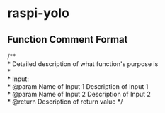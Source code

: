 # raspi-yolo

## Function Comment Format
/**  
 \* Detailed description of what function's purpose is  
 \*  
 \* Input:  
 \* @param Name of Input 1 Description of Input 1  
 \* @param Name of Input 2 Description of Input 2  
 \* @return Description of return value
 */  
